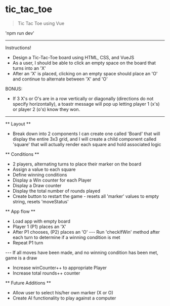 # tic_tac_toe

> Tic Tac Toe using Vue

'npm run dev'

-----------------
Instructions!
- Design a Tic-Tac-Toe board using HTML, CSS, and VueJS
- As a user, I should be able to click an empty space on the board that turns into an 'X'
- After an 'X' is placed, clicking on an empty space should place an 'O' and continue to alternate between 'X' and 'O'

BONUS:
- If 3 X's or O's are in a row vertically or diagonally (directions do not specify horizontally), a toastr message will pop up letting player 1 (x's) or player 2 (o's) know they won.
---------------------


** Layout **
 - Break down into 2 components I can create one called 'Board' that will display the entire 3x3 grid, and I will create a child component called 'square' that will actually render each square and hold associated logic


** Conditions ** 
- 2 players, alternating turns to place their marker on the board
- Assign a value to each square
- Define winning conditions
- Display a Win counter for each Player
- Display a Draw counter
- Display the total number of rounds played
- Create button to restart the game - resets all 'marker' values to empty string, resets 'moveStatus'


** App flow **
- Load app with empty board
- Player 1 (P1) places an 'X'
- After P1 chooses, (P2) places an 'O'
--- Run 'checkIfWin' method after each turn to determine if a winning condition is met
- Repeat P1 turn

--- If all moves have been made, and no winning condition has been met, game is a draw
- Increase winCounter++ to appropriate Player
- Increase total rounds++ counter



** Future Additions **
- Allow user to select his/her own marker (X or O)
- Create AI functionality to play against a computer